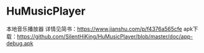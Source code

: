 # HuMusicPlayer
本地音乐播放器
详情见简书：https://www.jianshu.com/p/f4376a565cfe
apk下载：https://github.com/SilentHiKing/HuMusicPlayer/blob/master/doc/app-debug.apk